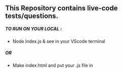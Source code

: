 ## This Repository contains live-code tests/questions.

##### TO RUN ON YOUR LOCAL :

- Node Index.js & see in your VScode terminal

##### OR

- Make index.html and put your .js file in <script> tag
- then run it in browser & see console
